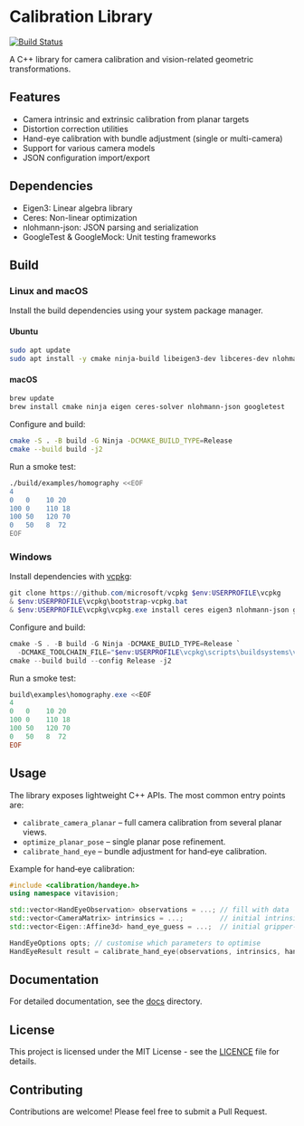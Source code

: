 # Calibration Library

[![Build Status](https://github.com/VitalyVorobyev/calibration/actions/workflows/ci.yml/badge.svg)](https://github.com/VitalyVorobyev/calibration/actions/workflows/ci.yml)

A C++ library for camera calibration and vision-related geometric transformations.

## Features

- Camera intrinsic and extrinsic calibration from planar targets
- Distortion correction utilities
- Hand-eye calibration with bundle adjustment (single or multi-camera)
- Support for various camera models
- JSON configuration import/export

## Dependencies

- Eigen3: Linear algebra library
- Ceres: Non-linear optimization
- nlohmann-json: JSON parsing and serialization
- GoogleTest & GoogleMock: Unit testing frameworks

## Build

### Linux and macOS

Install the build dependencies using your system package manager.

#### Ubuntu

```bash
sudo apt update
sudo apt install -y cmake ninja-build libeigen3-dev libceres-dev nlohmann-json3-dev libgtest-dev libgmock-dev
```

#### macOS

```bash
brew update
brew install cmake ninja eigen ceres-solver nlohmann-json googletest
```

Configure and build:

```bash
cmake -S . -B build -G Ninja -DCMAKE_BUILD_TYPE=Release
cmake --build build -j2
```

Run a smoke test:

```bash
./build/examples/homography <<EOF
4
0   0    10 20
100 0    110 18
100 50   120 70
0   50   8  72
EOF
```

### Windows

Install dependencies with [vcpkg](https://github.com/microsoft/vcpkg):

```powershell
git clone https://github.com/microsoft/vcpkg $env:USERPROFILE\vcpkg
& $env:USERPROFILE\vcpkg\bootstrap-vcpkg.bat
& $env:USERPROFILE\vcpkg\vcpkg.exe install ceres eigen3 nlohmann-json gtest --triplet x64-windows
```

Configure and build:

```powershell
cmake -S . -B build -G Ninja -DCMAKE_BUILD_TYPE=Release `
  -DCMAKE_TOOLCHAIN_FILE="$env:USERPROFILE\vcpkg\scripts\buildsystems\vcpkg.cmake"
cmake --build build --config Release -j2
```

Run a smoke test:

```powershell
build\examples\homography.exe <<EOF
4
0   0    10 20
100 0    110 18
100 50   120 70
0   50   8  72
EOF
```

## Usage

The library exposes lightweight C++ APIs.  The most common entry points are:

- `calibrate_camera_planar` – full camera calibration from several planar views.
- `optimize_planar_pose` – single planar pose refinement.
- `calibrate_hand_eye` – bundle adjustment for hand‑eye calibration.

Example for hand‑eye calibration:

```cpp
#include <calibration/handeye.h>
using namespace vitavision;

std::vector<HandEyeObservation> observations = ...; // fill with data
std::vector<CameraMatrix> intrinsics = ...;         // initial intrinsics
std::vector<Eigen::Affine3d> hand_eye_guess = ...;  // initial gripper->camera

HandEyeOptions opts; // customise which parameters to optimise
HandEyeResult result = calibrate_hand_eye(observations, intrinsics, hand_eye_guess, opts);
```

## Documentation

For detailed documentation, see the [docs](docs/) directory.

## License

This project is licensed under the MIT License - see the [LICENCE](LICENCE) file for details.

## Contributing

Contributions are welcome! Please feel free to submit a Pull Request.
